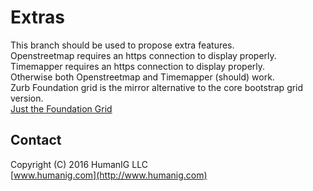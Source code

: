 # Extras
This branch should be used to propose extra features.<br>
Openstreetmap requires an https connection to display properly.<br>
Timemapper requires an https connection to display properly.<br>
Otherwise both Openstreetmap and Timemapper (should) work.<br>
Zurb Foundation grid is the mirror alternative to the core bootstrap grid version.<br>
[Just the Foundation Grid](https://gist.github.com/jaredpalmer/137f414beddb0fbb0f3f)<br>




## Contact
Copyright (C) 2016 HumanIG LLC<br>
[www.humanig.com](http://www.humanig.com)<br>
  
